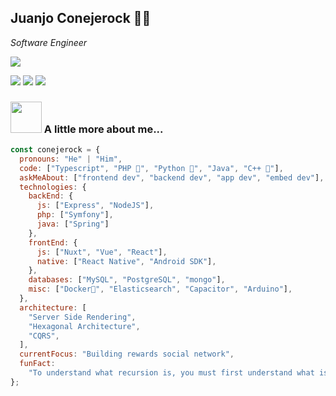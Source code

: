 <h2>Juanjo Conejerock 🐰🤘</h2>
<p><em>Software Engineer</em></p>

![](https://img.shields.io/github/followers/conejerock?label=Follow&style=social)

[![](https://img.shields.io/badge/juanjoconejero-blue?style=flat-square&logo=Linkedin&logoColor=white&link=https://www.linkedin.com/in/anmol-p-singh/)](https://www.linkedin.com/in/juanjoconejero/)
[![](https://img.shields.io/badge/juanjoconejero.com-46a2f1.svg?&style=flat-square&logo=Google-Chrome&logoColor=white&link=https://anmolsingh.me/)](http://juanjoconejero.com/)
![](https://visitor-badge.glitch.me/badge?page_id=conejerock.conejerock)


### <img src="https://media.giphy.com/media/dxODB9UE879RDqAh3o/giphy.gif" width="50" style="margin-bottom: -27px;" /> A little more about me...

```javascript
const conejerock = {
  pronouns: "He" | "Him",
  code: ["Typescript", "PHP 🐘", "Python 🐍", "Java", "C++ 🥷"],
  askMeAbout: ["frontend dev", "backend dev", "app dev", "embed dev"],
  technologies: {
    backEnd: {
      js: ["Express", "NodeJS"],
      php: ["Symfony"],
      java: ["Spring"]
    },
    frontEnd: {
      js: ["Nuxt", "Vue", "React"],
      native: ["React Native", "Android SDK"],
    },
    databases: ["MySQL", "PostgreSQL", "mongo"],
    misc: ["Docker🐳", "Elasticsearch", "Capacitor", "Arduino"],
  },
  architecture: [
    "Server Side Rendering",
    "Hexagonal Architecture",
    "CQRS",
  ],
  currentFocus: "Building rewards social network",
  funFact:
    "To understand what recursion is, you must first understand what is recursion.",
};
```
